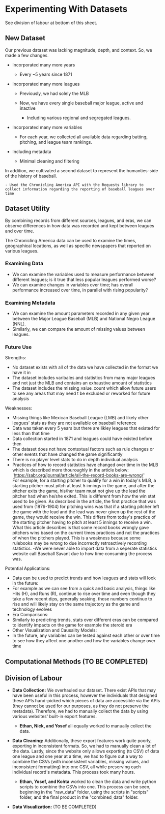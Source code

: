 # Experimenting With Datasets

See division of labour at bottom of this sheet.

## New Dataset

Our previous dataset was lacking magnitude, depth, and context. So, we made a few changes.

- Incorporated many more years

    - Every ~5 years since 1871

- Incorporated many more leagues

    - Previously, we had solely the MLB
    - Now, we have every single baseball major league, active and inactive
    
        - Including various regional and segregated leagues.

- Incorporated many more variables

    - For each year, we collected all available data regarding batting, pitching, and league team rankings.

- Including metadata

    - Minimal cleaning and filtering

In addition, we cultivated a second dataset to represent the humanties-side of the history of baseball. 

    - Used the Chronicling America API with the Requests library to collect information regarding the reporting of baseball leagues over time


## Dataset Utility

By combining records from different sources, leagues, and eras, we can observe differences in how data was recorded and kept between leagues and over time.

The Chronicling America data can be used to examine the times, geographical locations, as well as specific newspapers that reported on various leagues.

### Examining Data
- We can examine the variables used to measure performance between different leagues; is it true that less popular leagues performed worse?
- We can examine changes in variables over time; has overall performance increased over time, in parallel with rising popularity?

### Examining Metadata
- We can examine the amount parameters recorded in any given year between the Major League Baseball (MLB) and National Negro League (NNL). 
- Similarly, we can compare the amount of missing values between leagues. 

### Future Use
Strengths:
- No dataset exists with all of the data we have collected in the format we have it in
- The dataset includes varibales and statistics from many major leagues and not just the MLB and contains an exhaustive amount of statistics
- The dataset includes the missing_value_count which allow future users to see any areas that may need t be excluded or reworked for future analysis

Weaknesses:
- Missing things like Mexican Baseball League (LMB) and likely other leagues' stats as they are not available on baseball reference
- Data was taken every 5 years but there are likley leagues that existed for less than that time
- Data collection started in 1871 and leagues could have existed before then
- The dataset does not have contextual factors such as rule changes or other events that have changed the game significantly
- There is no player level stats to do in depth individual analysis
- Practices of how to record statistics have changed over time in the MLB which is described more thouroughly in the article below:
 '<https://sabr.org/journal/article/all-the-record-books-are-wrong/>'  
For example, for a starting pitcher to qualify for a win in today's MLB, a starting pitcher must pitch at least 5 innings in the game, and after the pitcher exits the game, his/her team must not give up the lead the pitcher had when he/she exited. This is different from how the win stat used to be given. As described in the article, the first practice that was used from (1876-1904) for pitching wins was that if a starting pitcher left the game with the lead and the lead was never given up the rest of the game, they would receive the win. This differs from today's practice of the starting pitcher having to pitch at least 5 innings to receive a win. What this article describes is that some record books wrongly gave pitchers wins based on the current times practices and not the practices of when the pitchers played. This is a weakness because some rulebooks may be wrong to due incorrectly retroactively recording statistics.
-We were never able to import data from a seperate statistics website call Baseball Savant due to how time consuming the process was.

Potential Applications:
- Data can be used to predict trends and how leagues and stats will look in the future:
- For example as we can see from a quick and basic analysis, things like Hits (H), and Runs (R), continue to rise over time and even though they take a few recent dips, generally seaking, those numbers continue to rise and will likely stay on the same trajectory as the game and technology evolves
- Era Comparisons:
- Similarly to predicting trends, stats over different eras can be compared to identify impacts on the game for example the steroid era
- Other Visualization and Causality Models:
- In the future, any variables can be tested against each other or over time to see how they affect one another and how the variables change over time
## Computational Methods (TO BE COMPLETED)


## Division of Labour

- **Data Collection:** We overhauled our dataset. There exist APIs that may have been useful in this process, however the individuals that designed these APIs hand-picked which pieces of data are accessible via the APIs (they cannot be used for our purposes, as they do not preserve the metadata). Therefore, we had to manually collect the data by using various websites' built-in export features. 

    - **Ethan, Nick, and Yosef** all equally worked to manually collect the data.

- **Data Cleaning:** Additionally, these export features work quite poorly, exporting in inconsistent formats. So, we had to manually clean a lot of the data. Lastly, since the website only allows exporting (to CSV) of data one league and one year at a time, we had to figure out a way to combine the CSVs (with inconsistent variables, missing values, and inconsistent formatting) into one CSV, all while preserving each individual record's metadata. This process took many hours.

    - **Ethan, Yosef, and Kohta** worked to clean the data and write python scripts to combine the CSVs into one. This process can be seen, beginning in the "raw_data" folder, using the scripts in "scripts" folder, and the final product in the "combined_data" folder. 

- **Data Visualization:** (TO BE COMPLETED)
